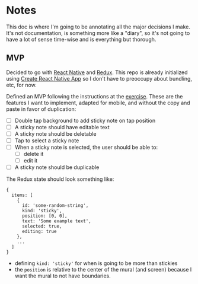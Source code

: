 # Notes

This doc is where I'm going to be annotating all the major decisions I make. It's not documentation, is something more like a "diary", so it's not going to have a lot of sense time-wise and is everything but thorough.

## MVP

Decided to go with [React Native](https://facebook.github.io/react-native/) and [Redux](http://redux.js.org/). This repo is already initialized using [Create React Native App](https://github.com/react-community/create-react-native-app) so I don't have to preoccupy about bundling, etc, for now.

Defined an MVP following the instructions at the [exercise](docs/MURALFrontEndDeveloper.pdf). These are the features I want to implement, adapted for mobile, and without the copy and paste in favor of duplication:

- [ ] Double tap background to add sticky note on tap position
- [ ] A sticky note should have editable text
- [ ] A sticky note should be deletable
- [ ] Tap to select a sticky note
- [ ] When a sticky note is selected, the user should be able to:
  - [ ] delete it
  - [ ] edit it
- [ ] A sticky note should be duplicable

The Redux state should look something like:

```
{
  items: [
    {
      id: 'some-random-string',
      kind: 'sticky',
      position: [0, 0],
      text: 'Some example text',
      selected: true,
      editing: true
    },
    ...
  ]
}
```

* defining `kind: 'sticky'` for when is going to be more than stickies
* the `position` is relative to the center of the mural (and screen) because I want the mural to not have boundaries.
